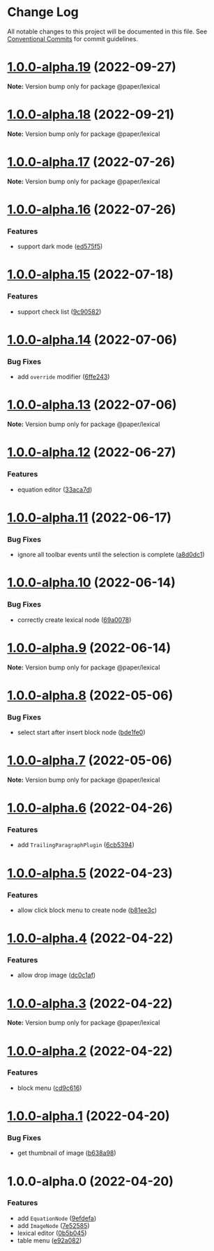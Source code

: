 # Change Log

All notable changes to this project will be documented in this file.
See [Conventional Commits](https://conventionalcommits.org) for commit guidelines.

# [1.0.0-alpha.19](https://github.com/li-yechao/paper/compare/@paper/lexical@1.0.0-alpha.18...@paper/lexical@1.0.0-alpha.19) (2022-09-27)

**Note:** Version bump only for package @paper/lexical

# [1.0.0-alpha.18](https://github.com/li-yechao/paper/compare/@paper/lexical@1.0.0-alpha.17...@paper/lexical@1.0.0-alpha.18) (2022-09-21)

**Note:** Version bump only for package @paper/lexical

# [1.0.0-alpha.17](https://github.com/li-yechao/paper/compare/@paper/lexical@1.0.0-alpha.16...@paper/lexical@1.0.0-alpha.17) (2022-07-26)

**Note:** Version bump only for package @paper/lexical

# [1.0.0-alpha.16](https://github.com/li-yechao/paper/compare/@paper/lexical@1.0.0-alpha.15...@paper/lexical@1.0.0-alpha.16) (2022-07-26)

### Features

- support dark mode ([ed575f5](https://github.com/li-yechao/paper/commit/ed575f5664ac23b6823a7c7b19b5000319a183b8))

# [1.0.0-alpha.15](https://github.com/li-yechao/paper/compare/@paper/lexical@1.0.0-alpha.14...@paper/lexical@1.0.0-alpha.15) (2022-07-18)

### Features

- support check list ([9c90582](https://github.com/li-yechao/paper/commit/9c9058207aec20e17d36a0b4830bf9589358e9f9))

# [1.0.0-alpha.14](https://github.com/li-yechao/paper/compare/@paper/lexical@1.0.0-alpha.13...@paper/lexical@1.0.0-alpha.14) (2022-07-06)

### Bug Fixes

- add `override` modifier ([6ffe243](https://github.com/li-yechao/paper/commit/6ffe243c855ee4a7445a1c63eaf325ccbbee1c5d))

# [1.0.0-alpha.13](https://github.com/li-yechao/paper/compare/@paper/lexical@1.0.0-alpha.12...@paper/lexical@1.0.0-alpha.13) (2022-07-06)

**Note:** Version bump only for package @paper/lexical

# [1.0.0-alpha.12](https://github.com/li-yechao/paper/compare/@paper/lexical@1.0.0-alpha.11...@paper/lexical@1.0.0-alpha.12) (2022-06-27)

### Features

- equation editor ([33aca7d](https://github.com/li-yechao/paper/commit/33aca7d96ff3aec159c3e014fa0e969f0ac70003))

# [1.0.0-alpha.11](https://github.com/li-yechao/paper/compare/@paper/lexical@1.0.0-alpha.10...@paper/lexical@1.0.0-alpha.11) (2022-06-17)

### Bug Fixes

- ignore all toolbar events until the selection is complete ([a8d0dc1](https://github.com/li-yechao/paper/commit/a8d0dc18d48e760b008c09f632dfe78949fc6cc5))

# [1.0.0-alpha.10](https://github.com/li-yechao/paper/compare/@paper/lexical@1.0.0-alpha.9...@paper/lexical@1.0.0-alpha.10) (2022-06-14)

### Bug Fixes

- correctly create lexical node ([69a0078](https://github.com/li-yechao/paper/commit/69a0078ffdb5063ff5ba42ee96b20ebefdad887b))

# [1.0.0-alpha.9](https://github.com/li-yechao/paper/compare/@paper/lexical@1.0.0-alpha.8...@paper/lexical@1.0.0-alpha.9) (2022-06-14)

**Note:** Version bump only for package @paper/lexical

# [1.0.0-alpha.8](https://github.com/li-yechao/paper/compare/@paper/lexical@1.0.0-alpha.7...@paper/lexical@1.0.0-alpha.8) (2022-05-06)

### Bug Fixes

- select start after insert block node ([bde1fe0](https://github.com/li-yechao/paper/commit/bde1fe098ab83100457f2bd450fe164d33c6fd56))

# [1.0.0-alpha.7](https://github.com/li-yechao/paper/compare/@paper/lexical@1.0.0-alpha.6...@paper/lexical@1.0.0-alpha.7) (2022-05-06)

**Note:** Version bump only for package @paper/lexical

# [1.0.0-alpha.6](https://github.com/li-yechao/paper/compare/@paper/lexical@1.0.0-alpha.5...@paper/lexical@1.0.0-alpha.6) (2022-04-26)

### Features

- add `TrailingParagraphPlugin` ([6cb5394](https://github.com/li-yechao/paper/commit/6cb5394fd5b582bae0519635cea4f243caf55915))

# [1.0.0-alpha.5](https://github.com/li-yechao/paper/compare/@paper/lexical@1.0.0-alpha.4...@paper/lexical@1.0.0-alpha.5) (2022-04-23)

### Features

- allow click block menu to create node ([b81ee3c](https://github.com/li-yechao/paper/commit/b81ee3c9d3675b83c085a4fd3562f32fca975077))

# [1.0.0-alpha.4](https://github.com/li-yechao/paper/compare/@paper/lexical@1.0.0-alpha.3...@paper/lexical@1.0.0-alpha.4) (2022-04-22)

### Features

- allow drop image ([dc0c1af](https://github.com/li-yechao/paper/commit/dc0c1afd30ed4dacb6d75a701ee8821a01416077))

# [1.0.0-alpha.3](https://github.com/li-yechao/paper/compare/@paper/lexical@1.0.0-alpha.2...@paper/lexical@1.0.0-alpha.3) (2022-04-22)

**Note:** Version bump only for package @paper/lexical

# [1.0.0-alpha.2](https://github.com/li-yechao/paper/compare/@paper/lexical@1.0.0-alpha.1...@paper/lexical@1.0.0-alpha.2) (2022-04-22)

### Features

- block menu ([cd9c616](https://github.com/li-yechao/paper/commit/cd9c6168fe0b8618c9f0df16312ebfc5e5d6d656))

# [1.0.0-alpha.1](https://github.com/li-yechao/paper/compare/@paper/lexical@1.0.0-alpha.0...@paper/lexical@1.0.0-alpha.1) (2022-04-20)

### Bug Fixes

- get thumbnail of image ([b638a98](https://github.com/li-yechao/paper/commit/b638a980728650a4ba2a7a420a932ec78e122f90))

# 1.0.0-alpha.0 (2022-04-20)

### Features

- add `EquationNode` ([9efdefa](https://github.com/li-yechao/paper/commit/9efdefa32e07187be6496118f9929b8f83853a5e))
- add `ImageNode` ([7e52585](https://github.com/li-yechao/paper/commit/7e52585d54884c83c46d6e0e5344228317647992))
- lexical editor ([0b5b045](https://github.com/li-yechao/paper/commit/0b5b045b14bb69e3373ef98fc4e3ee3dcf13cea9))
- table menu ([e92a082](https://github.com/li-yechao/paper/commit/e92a082a3d731dbf82db376db3f948fcec48a62d))
